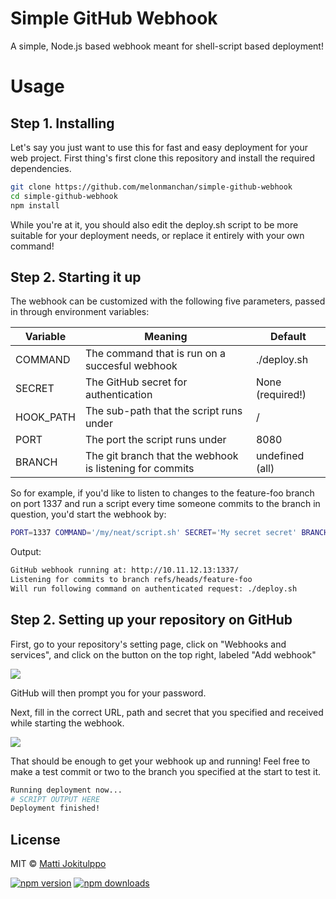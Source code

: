 # Simple GitHub Webhook
A simple, Node.js based webhook meant for shell-script based deployment!

# Usage

## Step 1. Installing

Let's say you just want to use this for fast and easy deployment for your web
project. First thing's first clone this repository and install the required
dependencies.

```sh
git clone https://github.com/melonmanchan/simple-github-webhook
cd simple-github-webhook
npm install
```

While you're at it, you should also edit the deploy.sh script to be more
suitable for your deployment needs, or replace it entirely with your own
command!

## Step 2. Starting it up

The webhook can be customized with the following five parameters, passed in
through environment variables:


Variable  | Meaning | Default
------------- | ------------- | -------------
COMMAND  | The command that is run on a succesful webhook  | ./deploy.sh
SECRET  | The GitHub secret for authentication | None (required!)
HOOK_PATH  | The sub-path that the script runs under | /
PORT  | The port the script runs under | 8080
BRANCH  | The git branch that the webhook is listening for commits | undefined (all)

So for example, if you'd like to listen to changes to the feature-foo branch on
port 1337 and run a script every time someone commits to the branch in
question, you'd start the webhook by:

```sh
PORT=1337 COMMAND='/my/neat/script.sh' SECRET='My secret secret' BRANCH='feature-foo' npm start
```

Output:

```sh
GitHub webhook running at: http://10.11.12.13:1337/
Listening for commits to branch refs/heads/feature-foo
Will run following command on authenticated request: ./deploy.sh
```

## Step 2. Setting up your repository on GitHub

First, go to your repository's setting page, click on "Webhooks and services",
and click on the button on the top right, labeled "Add webhook"

![](http://i.imgur.com/r2W5fA0.png)

GitHub will then prompt you for your password.

Next, fill in the correct URL, path and secret that you specified and received
while starting the webhook.

![](http://i.imgur.com/hajyFuD.png)

That should be enough to get your webhook up and running! Feel free to make a
test commit or two to the branch you specified at the start to test it.

```sh
Running deployment now...
# SCRIPT OUTPUT HERE
Deployment finished!
```

## License

MIT © [Matti Jokitulppo](https://mattij.com)

[![npm version](https://badge.fury.io/js/simple-github-webhook.svg)](https://badge.fury.io/js/simple-github-webhook)
[![npm downloads](https://img.shields.io/npm/dm/simple-github-webhook.svg)](https://img.shields.io/npm/dm/simple-github-webhook.svg)

